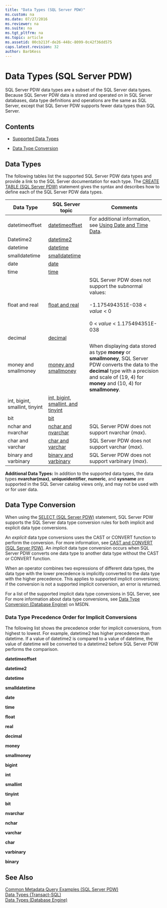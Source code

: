 ```yaml
---
title: "Data Types (SQL Server PDW)"
ms.custom: na
ms.date: 07/27/2016
ms.reviewer: na
ms.suite: na
ms.tgt_pltfrm: na
ms.topic: article
ms.assetid: 00cb213f-de26-448c-8099-0c42f36dd575
caps.latest.revision: 32
author: BarbKess
---
```

# Data Types (SQL Server PDW)
SQL Server PDW data types are a subset of the SQL Server data types. Because SQL Server PDW data is stored and operated on in SQL Server databases, data type definitions and operations are the same as SQL Server, except that SQL Server PDW supports fewer data types than SQL Server.  
  
## Contents  
  
-   [Supported Data Types](#DataTypes)  
  
-   [Data Type Conversion](#Conversion)  
  
## <a name="DataTypes"></a>Data Types  
The following tables list the supported SQL Server PDW data types and provide a link to the SQL Server documentation for each type. The [CREATE TABLE &#40;SQL Server PDW&#41;](../../mpp/sqlpdw/create-table-sql-server-pdw.md) statement gives the syntax and describes how to define each of the SQL Server PDW data types.  
  
|Data Type|SQL Server topic|Comments|  
|-------------|--------------------|------------|  
|datetimeoffset|[datetimeoffset](http://msdn.microsoft.com/en-us/library/bb630289(v=sql11).aspx)|For additional information, see [Using Date and Time Data](http://msdn.microsoft.com/en-us/library/ms180878(v=sql11).aspx).|  
|Datetime2|[datetime2](http://msdn.microsoft.com/en-us/library/bb677335(v=sql11).aspx)||  
|datetime|[datetime](http://msdn.microsoft.com/en-us/library/ms187819(v=sql11).aspx)||  
|smalldatetime|[smalldatetime](http://msdn.microsoft.com/en-us/library/ms182418(v=sql11).aspx)||  
|date|[date](http://msdn.microsoft.com/en-us/library/bb630352(v=sql11).aspx)||  
|time|[time](http://msdn.microsoft.com/en-us/library/bb677243(v=sql11).aspx)||  
|float and real|[float and real](http://msdn.microsoft.com/en-us/library/ms173773(v=sql11).aspx)|SQL Server PDW does not support the subnormal values:<br /><br />-1.175494351E-038 < *value* < 0<br /><br />0 < *value* < 1.175494351E-038|  
|decimal|[decimal](http://msdn.microsoft.com/en-us/library/ms187746(v=sql11).aspx)||  
|money and smallmoney|[money and smallmoney](http://msdn.microsoft.com/en-us/library/ms179882(v=sql11).aspx)|When displaying data stored as type **money** or **smallmoney**, SQL Server PDW converts the data to the **decimal** type with a precision and scale of (19, 4) for **money** and (10, 4) for **smallmoney**.|  
|int, bigint, smallint, tinyint|[int, bigint, smallint, and tinyint](http://msdn.microsoft.com/en-us/library/ms187745(v=sql11).aspx)||  
|bit|[bit](http://msdn.microsoft.com/en-us/library/ms177603(v=sql11).aspx)||  
|nchar and nvarchar|[nchar and nvarchar](http://msdn.microsoft.com/en-us/library/ms186939(v=sql11).aspx)|SQL Server PDW does not support nvarchar (*max*).|  
|char and varchar|[char and varchar](http://msdn.microsoft.com/en-us/library/ms186939(v=sql11).aspx)|SQL Server PDW does not support varchar (*max*).|  
|binary and varbinary|[binary and varbinary](http://msdn.microsoft.com/en-us/library/ms188362(v=sql11).aspx)|SQL Server PDW does not support varbinary (*max*).|  
  
**Additional Data Types:** In addition to the supported data types, the data types **nvarchar(max)**, **uniqueidentifier**, **numeric**, and **sysname** are supported in the SQL Server catalog views only, and may not be used with or for user data.  
  
## <a name="Conversion"></a>Data Type Conversion  
When using the [SELECT &#40;SQL Server PDW&#41;](../../mpp/sqlpdw/select-sql-server-pdw.md) statement, SQL Server PDW supports the SQL Server data type conversion rules for both implicit and explicit data type conversions.  
  
An *explicit* data type conversions uses the CAST or CONVERT function to perform the conversion. For more information, see [CAST and CONVERT &#40;SQL Server PDW&#41;](../../mpp/sqlpdw/cast-and-convert-sql-server-pdw.md). An *implicit* data type conversion occurs when SQL Server PDW converts one data type to another data type without the CAST or CONVERT function.  
  
When an operator combines two expressions of different data types, the data type with the lower precedence is implicitly converted to the data type with the higher precedence. This applies to supported implicit conversions; if the conversion is not a supported implicit conversion, an error is returned.  
  
For a list of the supported implicit data type conversions in SQL Server, see For more information about data type conversions, see [Data Type Conversion (Database Engine)](http://msdn.microsoft.com/en-us/library/ms191530(v=sql11).aspx) on MSDN.  
  
### Data Type Precedence Order for Implicit Conversions  
The following list shows the precedence order for implicit conversions, from highest to lowest. For example, datetime2 has higher precedence than datetime. If a value of datetime2 is compared to a value of datetime, the value of datetime will be converted to a datetime2 before SQL Server PDW performs the comparison.  
  
**datetimeoffset**  
  
**datetime2**  
  
**datetime**  
  
**smalldatetime**  
  
**date**  
  
**time**  
  
**float**  
  
**real**  
  
**decimal**  
  
**money**  
  
**smallmoney**  
  
**bigint**  
  
**int**  
  
**smallint**  
  
**tinyint**  
  
**bit**  
  
**nvarchar**  
  
**nchar**  
  
**varchar**  
  
**char**  
  
**varbinary**  
  
**binary**  
  
## See Also  
[Common Metadata Query Examples &#40;SQL Server PDW&#41;](../../mpp/sqlpdw/common-metadata-query-examples-sql-server-pdw.md)  
[Data Types (Transact-SQL)](http://msdn.microsoft.com/en-us/library/ms187752.aspx(v=sql11))  
[Data Types (Database Engine)](http://msdn.microsoft.com/en-us/library/ms191530(v=sql11).aspx)  
  
